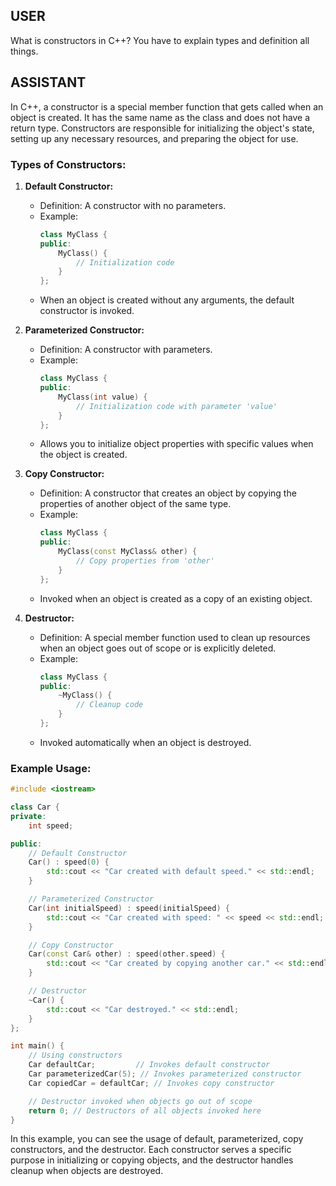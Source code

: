 ## USER
What is constructors in C++? You have to explain types and definition all things.

## ASSISTANT
In C++, a constructor is a special member function that gets called when an object is created. It has the same name as the class and does not have a return type. Constructors are responsible for initializing the object's state, setting up any necessary resources, and preparing the object for use.

### Types of Constructors:

1. **Default Constructor:**
   - Definition: A constructor with no parameters.
   - Example:
     ```cpp
     class MyClass {
     public:
         MyClass() {
             // Initialization code
         }
     };
     ```
   - When an object is created without any arguments, the default constructor is invoked.

2. **Parameterized Constructor:**
   - Definition: A constructor with parameters.
   - Example:
     ```cpp
     class MyClass {
     public:
         MyClass(int value) {
             // Initialization code with parameter 'value'
         }
     };
     ```
   - Allows you to initialize object properties with specific values when the object is created.

3. **Copy Constructor:**
   - Definition: A constructor that creates an object by copying the properties of another object of the same type.
   - Example:
     ```cpp
     class MyClass {
     public:
         MyClass(const MyClass& other) {
             // Copy properties from 'other'
         }
     };
     ```
   - Invoked when an object is created as a copy of an existing object.

4. **Destructor:**
   - Definition: A special member function used to clean up resources when an object goes out of scope or is explicitly deleted.
   - Example:
     ```cpp
     class MyClass {
     public:
         ~MyClass() {
             // Cleanup code
         }
     };
     ```
   - Invoked automatically when an object is destroyed.

### Example Usage:

```cpp
#include <iostream>

class Car {
private:
    int speed;

public:
    // Default Constructor
    Car() : speed(0) {
        std::cout << "Car created with default speed." << std::endl;
    }

    // Parameterized Constructor
    Car(int initialSpeed) : speed(initialSpeed) {
        std::cout << "Car created with speed: " << speed << std::endl;
    }

    // Copy Constructor
    Car(const Car& other) : speed(other.speed) {
        std::cout << "Car created by copying another car." << std::endl;
    }

    // Destructor
    ~Car() {
        std::cout << "Car destroyed." << std::endl;
    }
};

int main() {
    // Using constructors
    Car defaultCar;         // Invokes default constructor
    Car parameterizedCar(5); // Invokes parameterized constructor
    Car copiedCar = defaultCar; // Invokes copy constructor

    // Destructor invoked when objects go out of scope
    return 0; // Destructors of all objects invoked here
}
```

In this example, you can see the usage of default, parameterized, copy constructors, and the destructor. Each constructor serves a specific purpose in initializing or copying objects, and the destructor handles cleanup when objects are destroyed.